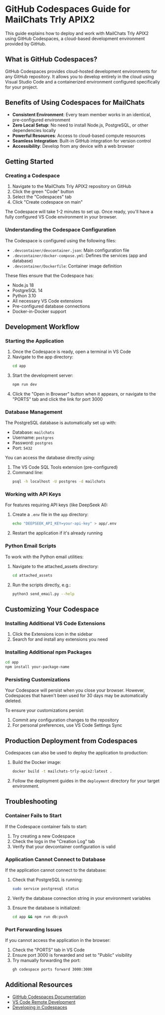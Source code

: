 # GitHub Codespaces Guide for MailChats Trly APIX2

This guide explains how to deploy and work with MailChats Trly APIX2 using GitHub Codespaces, a cloud-based development environment provided by GitHub.

## What is GitHub Codespaces?

GitHub Codespaces provides cloud-hosted development environments for any GitHub repository. It allows you to develop entirely in the cloud using Visual Studio Code and a containerized environment configured specifically for your project.

## Benefits of Using Codespaces for MailChats

- **Consistent Environment**: Every team member works in an identical, pre-configured environment
- **Zero Local Setup**: No need to install Node.js, PostgreSQL, or other dependencies locally
- **Powerful Resources**: Access to cloud-based compute resources
- **Seamless Integration**: Built-in GitHub integration for version control
- **Accessibility**: Develop from any device with a web browser

## Getting Started

### Creating a Codespace

1. Navigate to the MailChats Trly APIX2 repository on GitHub
2. Click the green "Code" button
3. Select the "Codespaces" tab
4. Click "Create codespace on main"

The Codespace will take 1-2 minutes to set up. Once ready, you'll have a fully configured VS Code environment in your browser.

### Understanding the Codespace Configuration

The Codespace is configured using the following files:

- `.devcontainer/devcontainer.json`: Main configuration file
- `.devcontainer/docker-compose.yml`: Defines the services (app and database)
- `.devcontainer/Dockerfile`: Container image definition

These files ensure that the Codespace has:
- Node.js 18
- PostgreSQL 14
- Python 3.10
- All necessary VS Code extensions
- Pre-configured database connections
- Docker-in-Docker support

## Development Workflow

### Starting the Application

1. Once the Codespace is ready, open a terminal in VS Code
2. Navigate to the app directory:
   ```bash
   cd app
   ```
3. Start the development server:
   ```bash
   npm run dev
   ```
4. Click the "Open in Browser" button when it appears, or navigate to the "PORTS" tab and click the link for port 3000

### Database Management

The PostgreSQL database is automatically set up with:
- Database: `mailchats`
- Username: `postgres`
- Password: `postgres`
- Port: `5432`

You can access the database directly using:

1. The VS Code SQL Tools extension (pre-configured)
2. Command line:
   ```bash
   psql -h localhost -U postgres -d mailchats
   ```

### Working with API Keys

For features requiring API keys (like DeepSeek AI):

1. Create a `.env` file in the `app` directory:
   ```bash
   echo "DEEPSEEK_API_KEY=your-api-key" > app/.env
   ```

2. Restart the application if it's already running

### Python Email Scripts

To work with the Python email utilities:

1. Navigate to the attached_assets directory:
   ```bash
   cd attached_assets
   ```

2. Run the scripts directly, e.g.:
   ```bash
   python3 send_email.py --help
   ```

## Customizing Your Codespace

### Installing Additional VS Code Extensions

1. Click the Extensions icon in the sidebar
2. Search for and install any extensions you need

### Installing Additional npm Packages

```bash
cd app
npm install your-package-name
```

### Persisting Customizations

Your Codespace will persist when you close your browser. However, Codespaces that haven't been used for 30 days may be automatically deleted.

To ensure your customizations persist:

1. Commit any configuration changes to the repository
2. For personal preferences, use VS Code Settings Sync

## Production Deployment from Codespaces

Codespaces can also be used to deploy the application to production:

1. Build the Docker image:
   ```bash
   docker build -t mailchats-trly-apix2:latest .
   ```

2. Follow the deployment guides in the `deployment` directory for your target environment.

## Troubleshooting

### Container Fails to Start

If the Codespace container fails to start:

1. Try creating a new Codespace
2. Check the logs in the "Creation Log" tab
3. Verify that your devcontainer configuration is valid

### Application Cannot Connect to Database

If the application cannot connect to the database:

1. Check that PostgreSQL is running:
   ```bash
   sudo service postgresql status
   ```

2. Verify the database connection string in your environment variables
3. Ensure the database is initialized:
   ```bash
   cd app && npm run db:push
   ```

### Port Forwarding Issues

If you cannot access the application in the browser:

1. Check the "PORTS" tab in VS Code
2. Ensure port 3000 is forwarded and set to "Public" visibility
3. Try manually forwarding the port:
   ```bash
   gh codespace ports forward 3000:3000
   ```

## Additional Resources

- [GitHub Codespaces Documentation](https://docs.github.com/en/codespaces)
- [VS Code Remote Development](https://code.visualstudio.com/docs/remote/codespaces)
- [Developing in Codespaces](https://docs.github.com/en/codespaces/developing-in-codespaces)